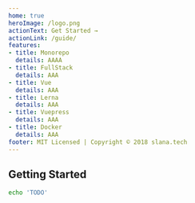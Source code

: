 ```yaml
---
home: true
heroImage: /logo.png
actionText: Get Started →
actionLink: /guide/
features:
- title: Monorepo
  details: AAAA
- title: FullStack
  details: AAA
- title: Vue
  details: AAA
- title: Lerna
  details: AAA
- title: Vuepress
  details: AAA
- title: Docker
  details: AAA
footer: MIT Licensed | Copyright © 2018 slana.tech
---
```


## Getting Started

``` bash
echo 'TODO'
```
